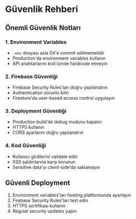 # Güvenlik Rehberi

## Önemli Güvenlik Notları

### 1. Environment Variables
- `.env` dosyası asla Git'e commit edilmemelidir
- Production'da environment variables kullanın
- API anahtarlarını kod içinde hardcode etmeyin

### 2. Firebase Güvenliği
- Firebase Security Rules'ları doğru yapılandırın
- Authentication zorunlu kılın
- Firestore'da user-based access control uygulayın

### 3. Deployment Güvenliği
- Production build'de debug modunu kapatın
- HTTPS kullanın
- CORS ayarlarını doğru yapılandırın

### 4. Kod Güvenliği
- Kullanıcı girdilerini validate edin
- XSS saldırılarına karşı korunun
- Sensitive data'yı client-side'da saklamayın

## Güvenli Deployment

1. Environment variables'ları hosting platformunda ayarlayın
2. Firebase Security Rules'ları test edin
3. HTTPS sertifikası kullanın
4. Regular security updates yapın